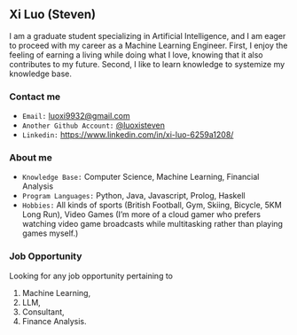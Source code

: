 ## Xi Luo (Steven) 
I am a graduate student specializing in Artificial Intelligence, and I am eager to proceed with my career as a Machine Learning Engineer. First, I enjoy the feeling of earning a living while doing what I love, knowing that it also contributes to my future. Second, I like to learn knowledge to systemize my knowledge base.

### Contact me
- `Email:` luoxi9932@gmail.com
- `Another Github Account:` [@luoxisteven](https://github.com/luoxisteven)  
- `Linkedin:` https://www.linkedin.com/in/xi-luo-6259a1208/

### About me
- `Knowledge Base:` Computer Science, Machine Learning, Financial Analysis
- `Program Languages:` Python, Java, Javascript, Prolog, Haskell
- `Hobbies:` All kinds of sports (British Football, Gym, Skiing, Bicycle, 5KM Long Run), Video Games (I’m more of a cloud gamer who prefers watching video game broadcasts while multitasking rather than playing games myself.)

### Job Opportunity
Looking for any job opportunity pertaining to 
1) Machine Learning, 
2) LLM,
3) Consultant,
4) Finance Analysis.
